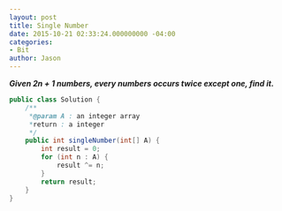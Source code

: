 ```yaml
---
layout: post
title: Single Number
date: 2015-10-21 02:33:24.000000000 -04:00
categories:
- Bit
author: Jason
---
```

<p><strong><em>Given 2n + 1 numbers, every numbers occurs twice except one, find it.</em></strong></p>


``` java
public class Solution {
    /**
     *@param A : an integer array
     *return : a integer 
     */
    public int singleNumber(int[] A) {
        int result = 0;
        for (int n : A) {
            result ^= n;
        }
        return result;
    }
}
```
